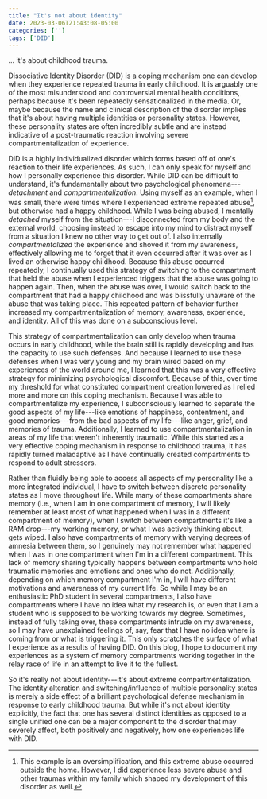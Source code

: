 ```yaml
---
title: "It's not about identity"
date: 2023-03-06T21:43:08-05:00
categories: ['']
tags: ['DID']
---
```


... it's about childhood trauma. 

Dissociative Identity Disorder (DID) is a coping mechanism one can develop when they experience repeated trauma in early childhood. It is arguably one of the most misunderstood and controversial mental health conditions, perhaps because it's been repeatedly sensationalized in the media. Or, maybe because the name and clinical description of the disorder implies that it's about having multiple identities or personality states. However, these personality states are often incredibly subtle and are instead indicative of a post-traumatic reaction involving severe compartmentalization of experience.

DID is a highly individualized disorder which forms based off of one's reaction to their life experiences. As such, I can only speak for myself and how I personally experience this disorder. While DID can be difficult to understand, it's fundamentally about two psychological phenomena---_detachment_ and _compartmentalization_. Using myself as an example, when I was small, there were times where I experienced extreme repeated abuse[^1], but otherwise had a happy childhood. While I was being abused, I mentally _detached_ myself from the situation---I disconnected from my body and the external world, choosing instead to escape into my mind to distract myself from a situation I knew no other way to get out of. I also internally _compartmentalized_ the experience and shoved it from my awareness, effectively allowing me to forget that it even occurred after it was over as I lived an otherwise happy childhood. Because this abuse occurred repeatedly, I continually used this strategy of switching to the compartment that held the abuse when I experienced triggers that the abuse was going to happen again. Then, when the abuse was over, I would switch back to the compartment that had a happy childhood and was blissfully unaware of the abuse that was taking place. This repeated pattern of behavior further increased my compartmentalization of memory, awareness, experience, and identity. All of this was done on a subconscious level. 

[^1]: This example is an oversimplification, and this extreme abuse occurred outside the home. However, I did experience less severe abuse and other traumas within my family which shaped my development of this disorder as well.

This strategy of compartmentalization can only develop when trauma occurs in early childhood, while the brain still is rapidly developing and has the capacity to use such defenses. And because I learned to use these defenses when I was very young and my brain wired based on my experiences of the world around me, I learned that this was a very effective strategy for minimizing psychological discomfort. 
Because of this, over time my threshold for what constituted compartment creation lowered as I relied more and more on this coping mechanism.
Because I was able to compartmentalize my experience, I subconsciously learned to separate the good aspects of my life---like emotions of happiness, contentment, and good memories---from the bad aspects of my life---like anger, grief, and memories of trauma.
Additionally, I learned to use compartmentalization in areas of my life that weren't inherently traumatic. 
While this started as a very effective coping mechanism in response to childhood trauma, it has rapidly turned maladaptive as I have continually created compartments to respond to adult stressors.

Rather than fluidly being able to access all aspects of my personality like a more integrated individual, I have to switch between discrete personality states as I move throughout life.
While many of these compartments share memory (i.e., when I am in one compartment of memory, I will likely remember at least most of what happened when I was in a different compartment of memory), when I switch between compartments it's like a RAM drop---my working memory, or what I was actively thinking about, gets wiped. 
I also have compartments of memory with varying degrees of amnesia between them, so I genuinely may not remember what happened when I was in one compartment when I'm in a different compartment. This lack of memory sharing typically happens between compartments who hold traumatic memories and emotions and ones who do not. 
Additionally, depending on which memory compartment I'm in, I will have different motivations and awareness of my current life. So while I may be an enthusiastic PhD student in several compartments, I also have compartments where I have no idea what my research is, or even that I am a student who is supposed to be working towards my degree.
Sometimes, instead of fully taking over, these compartments intrude on my awareness, so I may have unexplained feelings of, say, fear that I have no idea where is coming from or what is triggering it.
This only scratches the surface of what I experience as a results of having DID. On this blog, I hope to document my experiences as a system of memory compartments working together in the relay race of life in an attempt to live it to the fullest.

So it's really not about identity---it's about extreme compartmentalization. The identity alteration and switching/influence of multiple personality states is merely a side effect of a brilliant psychological defense mechanism in response to early childhood trauma. But while it's not about identity explicitly, the fact that one has several distinct identities as opposed to a single unified one can be a major component to the disorder that may severely affect, both positively and negatively, how one experiences life with DID.


<!---
There are many occasions that I have been shocked to hear how I behaved when more vulnerable parts of my personality have been out,.

For example, I have parts that clean for me, because at one time I likely decided that although I really didn't want to clean, I needed to, so I created a part to do so for me. 

While this was an incredibly effective coping strategy for me when I was actively experiencing trauma, it 

This has been an incredibly effective strategy in emotional regulation for me. In fact, my dynamic range of emotions is so low, that my main emotional state exists solely of mild contentment, which I seemingly experience most of the time.






Because this compartment creation strategy has been my primary coping mechanism, as time went on, I created more and more compartments as a response to small life stressors, which has been unsustainable. 
 an unsustainable 

Detaching from the world around me allowed me to regulate how much of my surroundings I experienced, which has been particularly helpful as an autistic person with sound and light sensitivities.
Over time, rather than the standard development of a fluid personality with a singular sense of "me", I developed several discretely separated personality states that I need to switch between to experience life.

Because of the internal compartmentalization, the parts of me who lived a normal childhood did not remember the events that occurred to the parts of me who experienced trauma. This allowed my compartments that experienced life to grow and thrive as a child, while my other compartments held the hurt and pain of the abuse. 
This led to 

While many individuals with this disorder may only experience a split in traumatized vs untraumatized parts of their personality, 

As I became older and was no longer actively encountering abuse, because it was so deeply engrained in how I operate, I still used this part creation strategy to aid in every day life.

Detaching from the world around me was a way I learned to regulate myself. For example, because I am autistic, I have sound and light sensitivities. 

, which has been particularly helpful as an autistic person with sound and light sensitivities.

This became a highly effective strategy---I learned to dedicate parts of me to handling abuse, and other parts of me to learning and growing as a child. 
---I was oblivious to the fact that this abuse caused me to form a severe mental disorder that would impact me for the rest of my life.

Because this abuse occurred at a time in which my brain was rapidly developing, this strategy of detachment and compartmentalization became engrained as an effective 
I learned how

which was damaging to my develping brain. 





extreme repeated abuse outside of the home (along with less severe abuse and traumas within my family). Because this abuse was so severe, 


To put it simply, how I understand 



And while that may be true about

Truthfully, as much as I want to generalize, I understand how personal

Yet, perhaps because of the name, or the media representation, 

When I started therapy almost 14 months ago, I genuinely believed that dissociative identity disorder (DID) was a fake disorder that people feigned to get out of trouble or for attention. My understanding of DID was influenced by the social and traditional media representation of the disorder, which generally portrayed people experiencing drastic personality shifts, or seemingly role-playing characters. I never thought this disorder could apply to me---for the most part, I was soft spoken, reclusive, and tried my hardest to blend into society. However, as I know now, I am a typical, but not stereotypical, example of how DID presents.

DID is caused by repetitive trauma in early childhood, while the brain is rapidly developing. To put it simply, one way a child can cope with trauma 

if a young child experiences trauma, one way they can cope with 

At an early age, if one 




So it's not about identity. Having multiple identities is a side effect of the extreme internal compartmentalization caused by trauma. But because it's the most sensational part of the disorder, that's what it's known as.
but somehow it's been made 

Alternative title: How I conceptualize my experience 1 year and 2 months into therapy.--->
